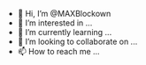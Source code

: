 - 👋 Hi, I’m @MAXBlockown
- 👀 I’m interested in ...
- 🌱 I’m currently learning ...
- 💞️ I’m looking to collaborate on ...
- 📫 How to reach me ...

<!---
MAXBlockown/MAXBlockown is a ✨ special ✨ repository because its `README.md` (this file) appears on your GitHub profile.
You can click the Preview link to take a look at your changes.
--->
